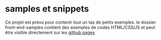 # samples et snippets

Ce projet est prévu pour contenir tout un tas de petits exemples.
le dossier front-end-samples contient des exemples de codes HTML/CSS/JS et peut être visible directement sur les [github pages](http://loicknuchel.github.com/samples/)
